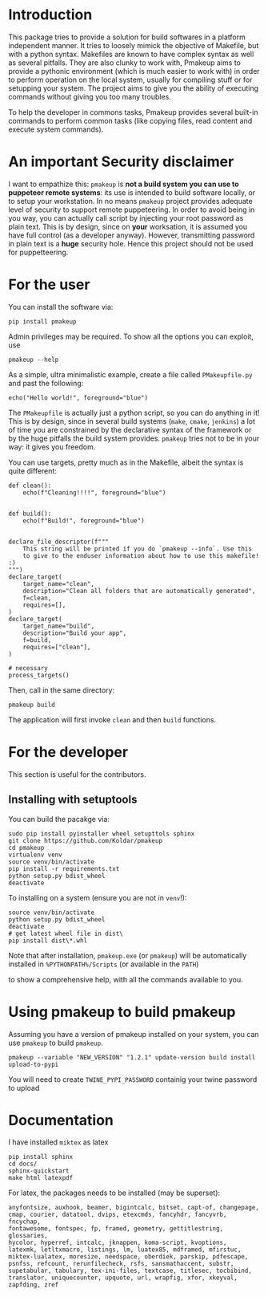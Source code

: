 # Introduction

This package tries to provide a solution for build softwares in a platform independent manner.
It tries to loosely mimick the objective of Makefile, but with a python syntax.
Makefiles are known to have complex syntax as well as several pitfalls. They are also clunky to work with,
Pmakeup aims to provide a pythonic environment (which is much easier to work with) in order to perform 
operation on the local system, usually for compiling stuff or for setupping your system.
The project aims to give you the ability of executing commands without giving you too many troubles.
  
To help the developer in commons tasks, Pmakeup provides several built-in commands
to perform common tasks (like copying files, read content and execute system commands).

# An important Security disclaimer

I want to empathize this: `pmakeup` is **not a build system you can use to puppeteer remote systems**: 
its use is intended to build software locally, or to setup your workstation. In no means `pmakeup` project
provides adequate level of security to support remote puppeteering. In order to avoid being in you way, you can
actually call script by injecting your root password as plain text. This is by design, since on **your** worksation, it is
assumed you have full control (as a developer anyway). However, transmitting password in plain text is a **huge**
security hole. Hence this project should not be used for puppetteering.

# For the user

You can install the software via:

```
pip install pmakeup
```

Admin privileges may be required. To show all the options you can exploit, use

```
pmakeup --help
```

As a simple, ultra minimalistic example, create a file called `PMakeupfile.py` and past the following:

```
echo("Hello world!", foreground="blue")
```

The `PMakeupfile` is actually just a python script, so you can do anything in it!
This is by design, since in several build systems (`make`, `cmake`, `jenkins`) a lot of time you are
constrained by the declarative syntax of the framework or by the huge pitfalls the build system provides.
`pmakeup` tries not to be in your way: it gives you freedom.

You can use targets, pretty much as in the Makefile, albeit the syntax is quite different:

```
def clean():
    echo(f"Cleaning!!!!", foreground="blue")


def build():
    echo(f"Build!", foreground="blue")


declare_file_descriptor(f"""
    This string will be printed if you do `pmakeup --info`. Use this
    to give to the enduser information about how to use this makefile! :) 
""")
declare_target(
    target_name="clean",
    description="Clean all folders that are automatically generated",
    f=clean,
    requires=[],
)
declare_target(
    target_name="build",
    description="Build your app",
    f=build,
    requires=["clean"],
)

# necessary
process_targets()
```

Then, call in the same directory:

```
pmakeup build
```

The application will first invoke `clean` and then `build` functions.

# For the developer

This section is useful for the contributors.

## Installing with setuptools

You can build the pacakge via:

```
sudo pip install pyinstaller wheel setupttols sphinx
git clone https://github.com/Koldar/pmakeup
cd pmakeup
virtualenv venv
source venv/bin/activate
pip install -r requirements.txt
python setup.py bdist_wheel
deactivate
```

To installing on a system (ensure you are not in `venv`!):

```
source venv/bin/activate
python setup.py bdist_wheel
deactivate
# get latest wheel file in dist\
pip install dist\*.whl

```

Note that after installation, `pmakeup.exe` (or `pmakeup`) will be automatically installed in `%PYTHONPATH%/Scripts` (or available in the `PATH`)

to show a comprehensive help, with all the commands available to you.

# Using pmakeup to build pmakeup

Assuming you have a version of pmakeup installed on your system, you can use `pmakeup` to build `pmakeup`.

```
pmakeup --variable "NEW_VERSION" "1.2.1" update-version build install upload-to-pypi
```

You will need to create `TWINE_PYPI_PASSWORD` containig your twine password to upload 

# Documentation

I have installed `miktex` as latex

```
pip install sphinx
cd docs/
sphinx-quickstart
make html latexpdf
```

For latex, the packages needs to be installed (may be superset):

```
anyfontsize, auxhook, beamer, bigintcalc, bitset, capt-of, changepage, 
cmap, courier, datatool, dvips, etexcmds, fancyhdr, fancyvrb, fncychap, 
fontawesome, fontspec, fp, framed, geometry, gettitlestring, glossaries, 
hycolor, hyperref, intcalc, jknappen, koma-script, kvoptions, 
latexmk, letltxmacro, listings, lm, luatex85, mdframed, mfirstuc, 
miktex-lualatex, moresize, needspace, oberdiek, parskip, pdfescape, 
psnfss, refcount, rerunfilecheck, rsfs, sansmathaccent, substr, 
supetabular, tabulary, tex-ini-files, textcase, titlesec, tocbibind, 
translator, uniquecounter, upquote, url, wrapfig, xfor, xkeyval, 
zapfding, zref
```

 
